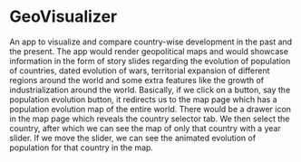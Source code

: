 # GeoVisualizer
An app to visualize and compare country-wise development in the past and the present.
The app would render geopolitical maps and would showcase information in the form of story slides regarding the evolution of population of countries, dated evolution of wars, territorial expansion of different regions around the world and some extra features like the growth of industrialization around the world.
Basically, if we click on a button, say the population evolution button, it redirects us to the map page which has a population evolution map of the entire world. There would be a drawer icon in the map page which reveals the country selector tab.
We then select the country, after which we can see the map of only that country with a year slider. If we move the slider, we can see the animated evolution of population for that country in the map.

